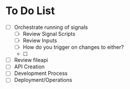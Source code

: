 # To Do List


- [ ] Orchestrate running of signals
	- [ ] Review Signal Scripts
	- [ ] Review Inputs
	- [ ] How do you trigger on changes to either?
	- [ ] 
- [ ] Review fileapi
- [ ] API Creation
- [ ] Development Process
- [ ] Deployment/Operations